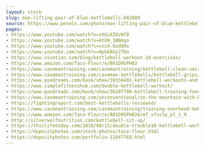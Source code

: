 ```yaml
---
layout: stock
slug: man-lifting-pair-of-blue-kettlebells-682089
source: https://www.pexels.com/photo/man-lifting-pair-of-blue-kettlebells-682089/
pages:
- https://www.youtube.com/watch?v=sHGLKZdvW78
- https://www.youtube.com/watch?v=ktOH_1WN4go
- https://www.youtube.com/watch?v=cniX-OxdUHs
- https://www.youtube.com/watch?v=ApbEAUy2Tbo
- https://www.vivotion.com/blog/kettlebell-workout-10-exercises/
- https://www.amazon.com/Taco-Fleur/e/B01D9SPH02
- https://www.cavemantraining.com/cavemantraining/kettlebell-clean-secret-technique/
- https://www.cavemantraining.com/caveman-kettlebells/kettlebell-grips/
- https://www.goodreads.com/book/show/39334491-kettlebell-workouts-and-challenges-1-0
- https://www.simplefitnesshub.com/double-kettlebell-workout/
- https://www.goodreads.com/book/show/36107708-kettlebell-training-fundamentals
- https://www.cavemantraining.com/unconventional/on-the-mountain-with-kettlebell-got-a-heart-attack/
- https://fightingreport.com/best-kettlebells-reviewed/
- https://www.cavemantraining.com/cavemantraining/training-overhead-mobility-strength/
- https://www.amazon.com/Taco-Fleur/e/B01D9SPH02&ref_=fsclp_pl_s_9
- http://silverwolfnutrition.com/kettlebell-sit-up/
- https://thislifetoday.com/2018/08/15/double-trouble10-kettlebell-workouts-to-get-you-lean-and-mean/
- https://depositphotos.com/stock-photos/taco-fleur.html
- https://depositphotos.com/portfolio-12947768.html
---
```


